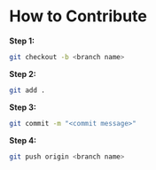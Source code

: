 # How to Contribute

**Step 1:**  
```bash
git checkout -b <branch name>
```

**Step 2:**  
```bash
git add .
```

**Step 3:**  
```bash
git commit -m "<commit message>"
```

**Step 4:**  
```bash
git push origin <branch name>
```
